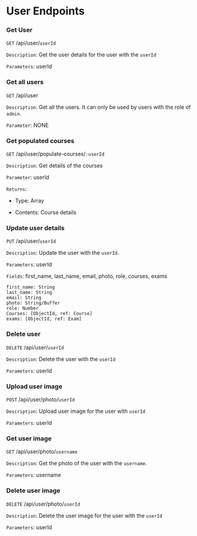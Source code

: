 # User Endpoints

### Get User

`GET` /api/user/`userId`

`Description`: Get the user details for the user with the `userId`

`Parameters`: userId

### Get all users

`GET` /api/user

`Description`: Get all the users. It can only be used by users with the role of `admin`.

`Parameter`: NONE

### Get populated courses

`GET` /api/user/populate-courses/`:userId`

`Description`: Get details of the courses

`Parameter`: userId

`Returns`:

-   Type: Array

-   Contents: Course details

### Update user details

`PUT` /api/user/`userId`

`Description`: Update the user with the `userId`.

`Parameters`: userId

`Fields`: first_name, last_name, email, photo, role, courses, exams

```
first_name: String
last_name: String
email: String
photo: String/Buffer
role: Number
Courses: [ObjectId, ref: Course]
exams: [ObjectId, ref: Exam]
```

### Delete user

`DELETE` /api/user/`userId`

`Description`: Delete the user with the `userId`

`Parameters`: userId

### Upload user image

`POST` /api/user/photo/`userId`

`Description`: Upload user image for the user with `userId`

`Parameters`: userId

### Get user image

`GET` /api/user/photo/`username`

`Description`: Get the photo of the user with the `username`.

`Parameters`: username

### Delete user image

`DELETE` /api/user/photo/`userId`

`Description`: Delete the user image for the user with the `userId`

`Parameters`: userId
